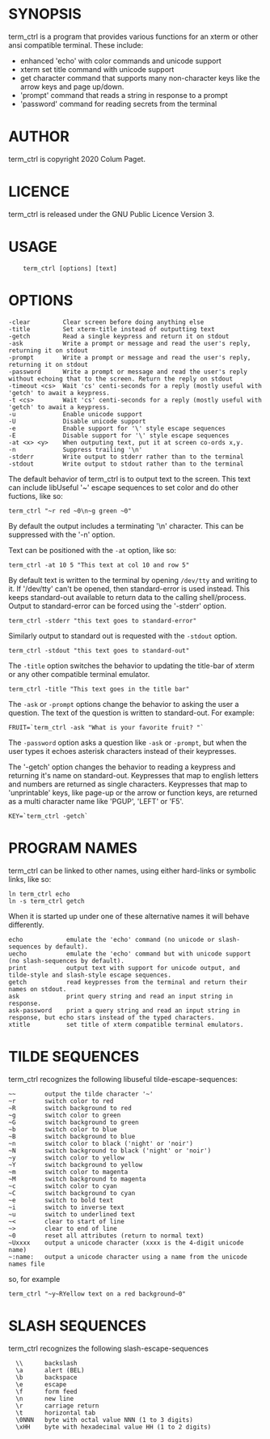 SYNOPSIS
========

term_ctrl is a program that provides various functions for an xterm or other ansi compatible terminal. These include:

 * enhanced 'echo' with color commands and unicode support
 * xterm set title command with unicode support
 * get character command that supports many non-character keys like the arrow keys and page up/down.
 * 'prompt' command that reads a string in response to a prompt
 * 'password' command for reading secrets from the terminal

AUTHOR
======

term_ctrl is copyright 2020 Colum Paget.

LICENCE
=======

term_ctrl is released under the GNU Public Licence Version 3.

USAGE
=====

```
	term_ctrl [options] [text]
```

OPTIONS
=======

```
-clear         Clear screen before doing anything else
-title         Set xterm-title instead of outputting text
-getch         Read a single keypress and return it on stdout
-ask           Write a prompt or message and read the user's reply, returning it on stdout
-prompt        Write a prompt or message and read the user's reply, returning it on stdout
-password      Write a prompt or message and read the user's reply without echoing that to the screen. Return the reply on stdout
-timeout <cs>  Wait 'cs' centi-seconds for a reply (mostly useful with 'getch' to await a keypress.
-t <cs>        Wait 'cs' centi-seconds for a reply (mostly useful with 'getch' to await a keypress.
-u             Enable unicode support
-U             Disable unicode support
-e             Enable support for '\' style escape sequences
-E             Disable support for '\' style escape sequences
-at <x> <y>    When outputing text, put it at screen co-ords x,y.
-n             Suppress trailing '\n'
-stderr        Write output to stderr rather than to the terminal
-stdout        Write output to stdout rather than to the terminal
```

The default behavior of term_ctrl is to output text to the screen. This text can include libUseful '~' escape sequences to set color and do other fuctions, like so:

```
term_ctrl "~r red ~0\n~g green ~0"
```
By default the output includes a terminating '\n' character. This can be suppressed with the '-n' option.

Text can be positioned with the `-at` option, like so:

```
term_ctrl -at 10 5 "This text at col 10 and row 5"
```

By default text is written to the terminal by opening `/dev/tty` and writing to it. If '/dev/tty' can't be opened, then standard-error is used instead. This keeps standard-out available to return data to the calling shell/process. Output to standard-error can be forced using the '-stderr' option.

```
term_ctrl -stderr "this text goes to standard-error"
```

Similarly output to standard out is requested with the `-stdout` option.

```
term_ctrl -stdout "this text goes to standard-out"
```

The `-title` option switches the behavior to updating the title-bar of xterm or any other compatible terminal emulator.

```
term_ctrl -title "This text goes in the title bar"
```

The `-ask` or `-prompt` options change the behavior to asking the user a question. The text of the question is written to standard-out. For example:

```
FRUIT=`term_ctrl -ask "What is your favorite fruit? "`
```

The `-password` option asks a question like `-ask` or `-prompt`, but when the user types it echoes asterisk characters instead of their keypresses.

The '-getch' option changes the behavior to reading a keypress and returning it's name on standard-out. Keypresses that map to english letters and numbers are returned as single characters. Keypresses that map to 'unprintable' keys, like page-up or the arrow or function keys, are returned as a multi character name like 'PGUP', 'LEFT' or 'F5'.

```
KEY=`term_ctrl -getch`
```

PROGRAM NAMES
=============

term_ctrl can be linked to other names, using either hard-links or symbolic links, like so:

```
ln term_ctrl echo
ln -s term_ctrl getch
```

When it is started up under one of these alternative names it will behave differently.

```
echo            emulate the 'echo' command (no unicode or slash-sequences by default).
uecho           emulate the 'echo' command but with unicode support (no slash-sequences by default).
print           output text with support for unicode output, and tilde-style and slash-style escape sequences.
getch           read keypresses from the terminal and return their names on stdout.
ask             print query string and read an input string in response.
ask-password    print a query string and read an input string in response, but echo stars instead of the typed characters.
xtitle          set title of xterm compatible terminal emulators.
```

TILDE SEQUENCES
===============

term_ctrl recognizes the following libuseful tilde-escape-sequences:

```
~~        output the tilde character '~'
~r        switch color to red
~R        switch background to red
~g        switch color to green
~G        switch background to green
~b        switch color to blue
~B        switch background to blue
~n        switch color to black ('night' or 'noir')
~N        switch background to black ('night' or 'noir')
~y        switch color to yellow
~Y        switch background to yellow
~m        switch color to magenta
~M        switch background to magenta
~c        switch color to cyan
~C        switch background to cyan
~e        switch to bold text
~i        switch to inverse text
~u        switch to underlined text
~<        clear to start of line
~>        clear to end of line
~0        reset all attributes (return to normal text)
~Uxxxx    output a unicode character (xxxx is the 4-digit unicode name)
~:name:   output a unicode character using a name from the unicode names file 
```

so, for example

```
term_ctrl "~y~RYellow text on a red background~0"
```

SLASH SEQUENCES
===============

term_ctrl recognizes the following slash-escape-sequences

```
  \\      backslash
  \a      alert (BEL)
  \b      backspace
  \e      escape
  \f      form feed
  \n      new line
  \r      carriage return
  \t      horizontal tab
  \0NNN   byte with octal value NNN (1 to 3 digits)
  \xHH    byte with hexadecimal value HH (1 to 2 digits)
```


